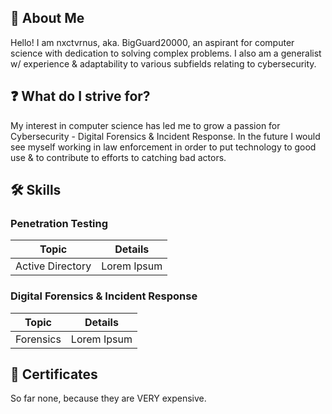 ## 👤 About Me

Hello! I am nxctvrnus, aka. BigGuard20000, an aspirant for computer science with dedication to solving complex problems. I also am a generalist w/ experience & adaptability to various subfields relating to cybersecurity.

## ❓ What do I strive for?

My interest in computer science has led me to grow a passion for Cybersecurity - Digital Forensics & Incident Response. In the future I would see myself working in law enforcement in order to put technology to good use & to contribute to efforts to catching bad actors.

## 🛠️ Skills
### Penetration Testing
| Topic      | Details |
| ----------- | ----------- |
| Active Directory      |  Lorem Ipsum       |

### Digital Forensics & Incident Response
| Topic      | Details |
| ----------- | ----------- |
| Forensics      |  Lorem Ipsum       |

## 📄 Certificates
So far none, because they are VERY expensive.
